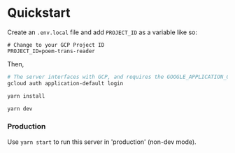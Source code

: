 # Quickstart

Create an `.env.local` file and add `PROJECT_ID` as a variable like so:

```.env
# Change to your GCP Project ID
PROJECT_ID=poem-trans-reader
```

Then,

```bash
# The server interfaces with GCP, and requires the GOOGLE_APPLICATION_CREDENTIALS env var to be set
gcloud auth application-default login

yarn install

yarn dev
```

### Production

Use `yarn start` to run this server in 'production' (non-dev mode).
